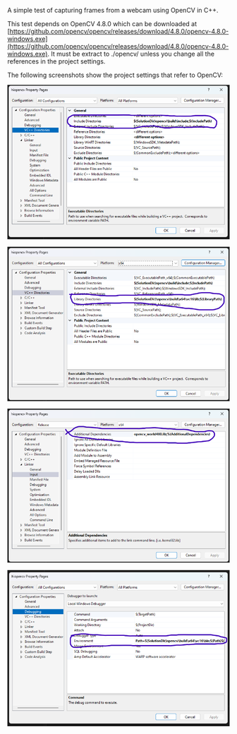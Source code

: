 A simple test of capturing frames from a webcam using OpenCV in C++.

This test depends on OpenCV 4.8.0 which can be downloaded at [https://github.com/opencv/opencv/releases/download/4.8.0/opencv-4.8.0-windows.exe](https://github.com/opencv/opencv/releases/download/4.8.0/opencv-4.8.0-windows.exe). It must be extract to ./opencv/ unless you change all the references in the project settings.

The following screenshots show the project settings that refer to OpenCV:

![Screenshot of VS project properties where OpenCV header location is set.](https://github.com/misclabs/airheads/blob/main/misc/project_props_includes_screenshot.png?raw=true)

![Screenshot of VS project properties where OpenCV link libraries location is set.](https://github.com/misclabs/airheads/blob/main/misc/project_props_lib_dirs_screenshot.png?raw=true)

![Screenshot of VS project properties where OpenCV libraries are listed.](https://github.com/misclabs/airheads/blob/main/misc/project_props_libs_screenshot.png?raw=true)

![Screenshot of VS project properties where OpenCV DLL location is added to path.](https://github.com/misclabs/airheads/blob/main/misc/project_props_path_screenshot.png?raw=true)